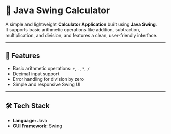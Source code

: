 # 🧮 Java Swing Calculator

A simple and lightweight **Calculator Application** built using **Java Swing**.  
It supports basic arithmetic operations like addition, subtraction, multiplication, and division, and features a clean, user-friendly interface.

---

## 🚀 Features
- Basic arithmetic operations: `+`, `-`, `*`, `/`
- Decimal input support
- Error handling for division by zero
- Simple and responsive Swing UI

---

## 🛠️ Tech Stack
- **Language:** Java  
- **GUI Framework:** Swing  

